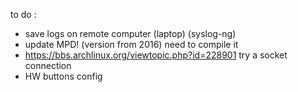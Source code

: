 to do :

* save logs on remote computer (laptop) (syslog-ng)
* update MPD! (version from 2016) need to compile it
* https://bbs.archlinux.org/viewtopic.php?id=228901 try a socket connection
* HW buttons config
